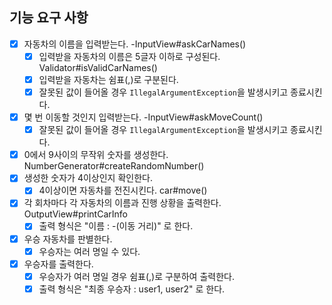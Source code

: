 ## 기능 요구 사항

- [X] 자동차의 이름을 입력받는다. -InputView#askCarNames()
    - [X] 입력받을 자동차의 이름은 5글자 이하로 구성된다. Validator#isValidCarNames()
    - [X] 입력받을 자동차는 쉼표(,)로 구분된다.
    - [X] 잘못된 값이 들어올 경우 `IllegalArgumentException`을 발생시키고 종료시킨다.
- [X] 몇 번 이동할 것인지 입력받는다. -InputView#askMoveCount()
    - [X] 잘못된 값이 들어올 경우 `IllegalArgumentException`을 발생시키고 종료시킨다.
- [X] 0에서 9사이의 무작위 숫자를 생성한다. NumberGenerator#createRandomNumber()
- [X] 생성한 숫자가 4이상인지 확인한다.
    - [X] 4이상이면 자동차를 전진시킨다. car#move()
- [X] 각 회차마다 각 자동차의 이름과 진행 상황을 출력한다. OutputView#printCarInfo
    - [X] 출력 형식은 "이름 : -(이동 거리)" 로 한다.
- [X] 우승 자동차를 판별한다.
    - [X] 우승자는 여러 명일 수 있다.
- [X] 우승자를 출력한다.
    - [X] 우승자가 여러 명일 경우 쉼표(,)로 구분하여 출력한다.
    - [X] 출력 형식은 "최종 우승자 : user1, user2" 로 한다.
